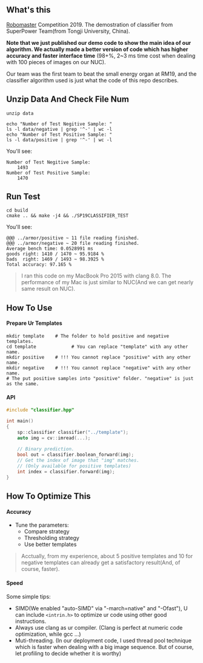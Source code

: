 ## What's this

[Robomaster](https://www.robomaster.com/zh-CN) Competition 2019. The demostration of classifier from SuperPower Team(from Tongji University, China).

**Note that we just published our demo code to show the main idea of our algorithm. We actually made a better version of code which has higher accuracy and faster interface time** (98+%, 2~3 ms time cost when dealing with 100 pieces of images on our NUC).

Our team was the first team to beat the small energy organ at RM19, and the classifier algorithm used is just what the code of this repo describes.

## Unzip Data And Check File Num

```shell
unzip data

echo "Number of Test Negitive Sample: "
ls -l data/negative | grep '^-' | wc -l
echo "Number of Test Positive Sample: "
ls -l data/positive | grep '^-' | wc -l
```

You'll see:

```
Number of Test Negitive Sample: 
    1493
Number of Test Positive Sample: 
    1470
```

## Run Test

```shell
cd build
cmake .. && make -j4 && ./SP19CLASSIFIER_TEST
```

You'll see:

```
@@@ ../armor/positive ~ 11 file reading finished.
@@@ ../armor/negative ~ 20 file reading finished.
Average bench time: 0.0528991 ms
goods right: 1410 / 1470 ~ 95.9184 %
bads  right: 1469 / 1493 ~ 98.3925 %
Total accuracy: 97.165 %
```

> I ran this code on my MacBook Pro 2015 with clang 8.0. The performance of my Mac is just similar to NUC(And we can get nearly same result on NUC).

## How To Use

#### Prepare Ur Templates

```shell
mkdir template    # The folder to hold positive and negative templates.
cd template				# You can replace "template" with any other name.
mkdir positive    # !!! You cannot replace "positive" with any other name.
mkdir negative    # !!! You cannot replace "negative" with any other name.
# The put positive samples into "positive" folder. "negative" is just as the same.
```

#### API

```c++
#include "classifier.hpp"

int main()
{
  	sp::classifier classifier("../template");
  	auto img = cv::imread(...);
  	
  	// Binary prediction.
  	bool out = classifier.boolean_forward(img);
  	// Get the index of image that "img" matches. 
    // (Only available for positive templates)
  	int index = classifier.forward(img);
}
```

## How To Optimize This

#### Accuracy

- Tune the parameters:
  - Compare strategy
  - Thresholding strategy
  - Use better templates

> Acctually, from my experience, about 5 positive templates and 10 for negative templates can already get a satisfactory result(And, of course, faster).

#### Speed

Some simple tips:

- SIMD(We enabled "auto-SIMD" via "-march=native" and "-Ofast"), U can include `<intrin.h>` to optimize ur code using other good instructions.
- Always use clang as ur compiler. (Clang is perfect at numeric code optimization, while gcc …)
- Muti-threading. (In our deployment code, I used thread pool technique which is faster when dealing with a big image sequence. But of course, let profiling to decide whether it is worthy)


